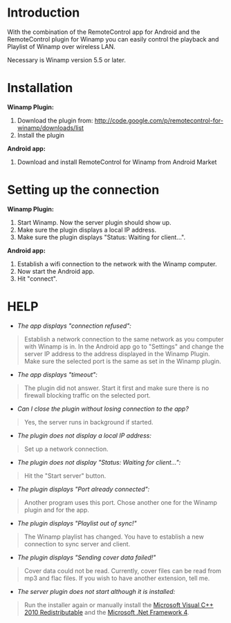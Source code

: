 # Introduction #

With the combination of the RemoteControl app for Android and the RemoteControl plugin for Winamp you can easily control the playback and Playlist of Winamp over wireless LAN.

Necessary is Winamp version 5.5 or later.


# Installation #

**Winamp Plugin:**
  1. Download the plugin from: http://code.google.com/p/remotecontrol-for-winamp/downloads/list
  1. Install the plugin

**Android app:**
  1. Download and install RemoteControl for Winamp from Android Market


# Setting up the connection #

**Winamp Plugin:**
  1. Start Winamp. Now the server plugin should show up.
  1. Make sure the plugin displays a local IP address.
  1. Make sure the plugin displays "Status: Waiting for client...".

**Android app:**
  1. Establish a wifi connection to the network with the Winamp computer.
  1. Now start the Android app.
  1. Hit "connect".



# HELP #

  * _The app displays "connection refused":_
> Establish a network connection to the same network as you computer with Winamp is in.
> In the Android app go to "Settings" and change the server IP address to the address displayed in the Winamp Plugin.
> Make sure the selected port is the same as set in the Winamp plugin.

  * _The app displays "timeout":_
> The plugin did not answer. Start it first and make sure there is no firewall blocking traffic on the selected port.

  * _Can I close the plugin without losing connection to the app?_
> Yes, the server runs in background if started.

  * _The plugin does not display a local IP address:_
> Set up a network connection.

  * _The plugin does not display "Status: Waiting for client...":_
> Hit the "Start server" button.

  * _The plugin displays "Port already connected":_
> Another program uses this port. Chose another one for the Winamp plugin and for the app.

  * _The plugin displays "Playlist out of sync!"_
> The Winamp playlist has changed. You have to establish a new connection to sync server and client.

  * _The plugin displays "Sending cover data failed!"_
> Cover data could not be read. Currently, cover files can be read from mp3 and flac files. If you wish to have another extension, tell me.

  * _The server plugin does not start although it is installed:_
> Run the installer again or manually install the [Microsoft Visual C++ 2010 Redistributable](http://www.microsoft.com/downloads/en/details.aspx?FamilyID=a7b7a05e-6de6-4d3a-a423-37bf0912db84&pf=true) and the [Microsoft .Net Framework 4](http://www.microsoft.com/downloads/en/details.aspx?displaylang=en&FamilyID=0a391abd-25c1-4fc0-919f-b21f31ab88b7&pf=true).